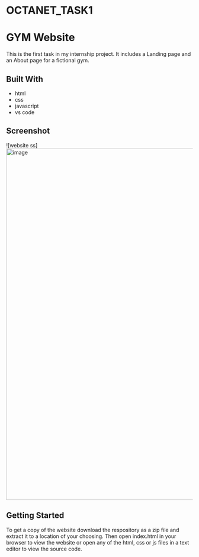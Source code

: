 # OCTANET_TASK1

# GYM Website

This is the first task in my internship project. It includes a Landing page and an About page for a fictional gym.

## Built With

* html
* css
* javascript
* vs code

## Screenshot

![website ss]<img width="946" alt="image" src="https://github.com/ANIRUDHSHUKLA2003/OCTANET_JULY/assets/105125569/54866f2f-b6b5-4f0c-855f-a3b66aa947f1">

## Getting Started

To get a copy of the website download the respository as a zip file and extract it to a location of your choosing. Then open index.html in your browser to view the website or open any of the html, css or js files in a text editor to view the source code.



